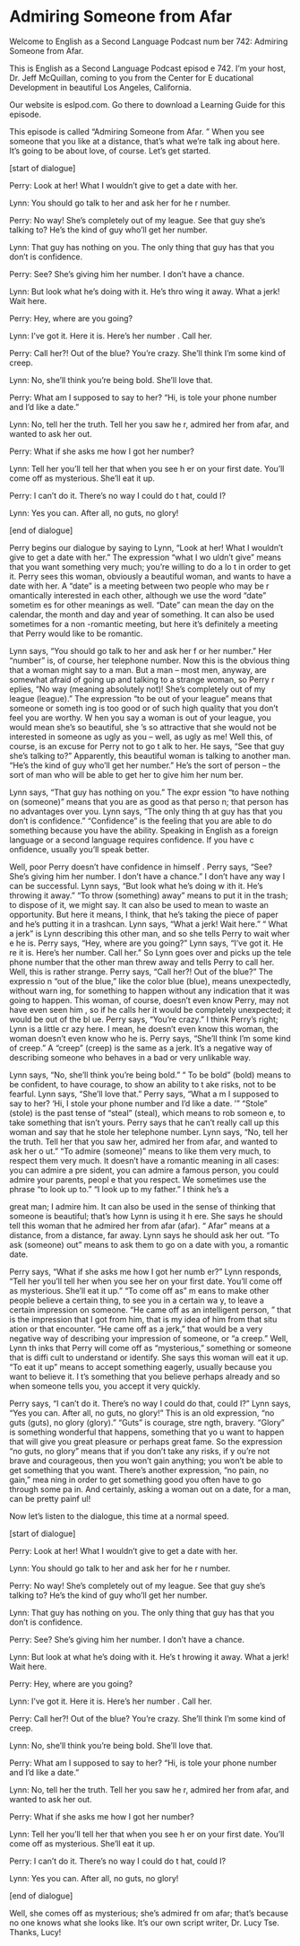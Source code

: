 # Admiring Someone from Afar

Welcome to English as a Second Language Podcast num ber 742: Admiring Someone from Afar.

This is English as a Second Language Podcast episod e 742.  I’m your host, Dr. Jeff McQuillan, coming to you from the Center for E ducational Development in beautiful Los Angeles, California.

Our website is eslpod.com.  Go there to download a Learning Guide for this episode.

This episode is called “Admiring Someone from Afar. ”  When you see someone that you like at a distance, that’s what we’re talk ing about here.  It’s going to be about love, of course.  Let’s get started.

[start of dialogue]

Perry:  Look at her!  What I wouldn’t give to get a  date with her.

Lynn:  You should go talk to her and ask her for he r number.

Perry:  No way!  She’s completely out of my league.   See that guy she’s talking to?  He’s the kind of guy who’ll get her number.

Lynn:  That guy has nothing on you.  The only thing  that guy has that you don’t is confidence.

Perry:  See?  She’s giving him her number.  I don’t  have a chance.

Lynn:  But look what he’s doing with it.  He’s thro wing it away.  What a jerk!  Wait here.

Perry:  Hey, where are you going?

Lynn:  I’ve got it.  Here it is.  Here’s her number .  Call her.

Perry:  Call her?!  Out of the blue?  You’re crazy.   She’ll think I’m some kind of creep.

Lynn:  No, she’ll think you’re being bold.  She’ll love that.

Perry:  What am I supposed to say to her?  “Hi, is tole your phone number and I’d like a date.”

Lynn:  No, tell her the truth.  Tell her you saw he r, admired her from afar, and wanted to ask her out.

Perry:  What if she asks me how I got her number?

Lynn:  Tell her you’ll tell her that when you see h er on your first date.  You’ll come off as mysterious.  She’ll eat it up.

Perry:  I can’t do it.  There’s no way I could do t hat, could I?

Lynn:  Yes you can.  After all, no guts, no glory!

[end of dialogue]

Perry begins our dialogue by saying to Lynn, “Look at her!  What I wouldn’t give to get a date with her.”  The expression “what I wo uldn’t give” means that you want something very much; you’re willing to do a lo t in order to get it.  Perry sees this woman, obviously a beautiful woman, and wants to have a date with her.  A “date” is a meeting between two people who may be r omantically interested in each other, although we use the word “date” sometim es for other meanings as well.  “Date” can mean the day on the calendar, the  month and day and year of something.  It can also be used sometimes for a non -romantic meeting, but here it’s definitely a meeting that Perry would like to be romantic.

Lynn says, “You should go talk to her and ask her f or her number.”  Her “number” is, of course, her telephone number.  Now this is the obvious thing that a woman might say to a man.  But a man – most men, anyway, are somewhat afraid of going up and talking to a strange woman, so Perry r eplies, “No way (meaning absolutely not)!  She’s completely out of my league  (league).”  The expression “to be out of your league” means that someone or someth ing is too good or of such high quality that you don’t feel you are worthy.  W hen you say a woman is out of your league, you would mean she’s so beautiful, she ’s so attractive that she would not be interested in someone as ugly as you –  well, as ugly as me!  Well this, of course, is an excuse for Perry not to go t alk to her.  He says, “See that guy she’s talking to?”  Apparently, this beautiful woman is talking to another man. “He’s the kind of guy who’ll get her number.”  He’s  the sort of person – the sort of man who will be able to get her to give him her num ber.

Lynn says, “That guy has nothing on you.”  The expr ession “to have nothing on (someone)” means that you are as good as that perso n; that person has no advantages over you.  Lynn says, “The only thing th at guy has that you don’t is confidence.”  “Confidence” is the feeling that you are able to do something because you have the ability.  Speaking in English as a foreign language or a second language requires confidence.  If you have c onfidence, usually you’ll speak better.

Well, poor Perry doesn’t have confidence in himself .  Perry says, “See?  She’s giving him her number.  I don’t have a chance.”  I don’t have any way I can be successful.  Lynn says, “But look what he’s doing w ith it.  He’s throwing it away.” “To throw (something) away” means to put it in the trash; to dispose of it, we might say.  It can also be used to mean to waste an  opportunity.  But here it means, I think, that he’s taking the piece of paper  and he’s putting it in a trashcan.  Lynn says, “What a jerk!  Wait here.”  “ What a jerk” is Lynn describing this other man, and so she tells Perry to wait wher e he is.  Perry says, “Hey, where are you going?”  Lynn says, “I’ve got it.  He re it is.  Here’s her number. Call her.”  So Lynn goes over and picks up the tele phone number that the other man threw away and tells Perry to call her.  Well, this is rather strange.  Perry says, “Call her?!  Out of the blue?”  The expressio n “out of the blue,” like the color blue (blue), means unexpectedly, without warn ing, for something to happen without any indication that it was going to happen.   This woman, of course, doesn’t even know Perry, may not have even seen him , so if he calls her it would be completely unexpected; it would be out of the bl ue.  Perry says, “You’re crazy.”  I think Perry’s right; Lynn is a little cr azy here.  I mean, he doesn’t even know this woman, the woman doesn’t even know who he  is.  Perry says, “She’ll think I’m some kind of creep.”  A “creep” (creep) is the same as a jerk.  It’s a negative way of describing someone who behaves in a  bad or very unlikable way.

Lynn says, “No, she’ll think you’re being bold.”  “ To be bold” (bold) means to be confident, to have courage, to show an ability to t ake risks, not to be fearful. Lynn says, “She’ll love that.”  Perry says, “What a m I supposed to say to her? ‘Hi, I stole your phone number and I’d like a date. ’”  “Stole” (stole) is the past tense of “steal” (steal), which means to rob someon e, to take something that isn’t yours.  Perry says that he can’t really call up this woman and say that he stole her telephone number.  Lynn says, “No, tell her the  truth.  Tell her that you saw her, admired her from afar, and wanted to ask her o ut.”  “To admire (someone)” means to like them very much, to respect them very much.  It doesn’t have a romantic meaning in all cases: you can admire a pre sident, you can admire a famous person, you could admire your parents, peopl e that you respect.  We sometimes use the phrase “to look up to.”  “I look up to my father.”  I think he’s a

great man; I admire him.  It can also be used in the sense of thinking that someone is beautiful; that’s how Lynn is using it h ere.  She says he should tell this woman that he admired her from afar (afar).  “ Afar” means at a distance, from a distance, far away.  Lynn says he should ask  her out.  “To ask (someone) out” means to ask them to go on a date with you, a romantic date.

Perry says, “What if she asks me how I got her numb er?”  Lynn responds, “Tell her you’ll tell her when you see her on your first date.  You’ll come off as mysterious.  She’ll eat it up.”  “To come off as” m eans to make other people believe a certain thing, to see you in a certain wa y, to leave a certain impression on someone.  “He came off as an intelligent person, ” that is the impression that I got from him, that is my idea of him from that situ ation or that encounter.  “He came off as a jerk,” that would be a very negative way of describing your impression of someone, or “a creep.”  Well, Lynn th inks that Perry will come off as “mysterious,” something or someone that is diffi cult to understand or identify. She says this woman will eat it up.  “To eat it up”  means to accept something eagerly, usually because you want to believe it.  I t’s something that you believe perhaps already and so when someone tells you, you accept it very quickly.

Perry says, “I can’t do it.  There’s no way I could  do that, could I?”  Lynn says, “Yes you can.  After all, no guts, no glory!”  This  is an old expression, “no guts (guts), no glory (glory).”  “Guts” is courage, stre ngth, bravery.  “Glory” is something wonderful that happens, something that yo u want to happen that will give you great pleasure or perhaps great fame.  So the expression “no guts, no glory” means that if you don’t take any risks, if y ou’re not brave and courageous, then you won’t gain anything; you won’t be able to get something that you want. There’s another expression, “no pain, no gain,” mea ning in order to get something good you often have to go through some pa in.  And certainly, asking a woman out on a date, for a man, can be pretty painf ul!

Now let’s listen to the dialogue, this time at a normal speed.

[start of dialogue]

Perry:  Look at her!  What I wouldn’t give to get a  date with her.

Lynn:  You should go talk to her and ask her for he r number.

Perry:  No way!  She’s completely out of my league.   See that guy she’s talking to?  He’s the kind of guy who’ll get her number.

Lynn:  That guy has nothing on you.  The only thing  that guy has that you don’t is confidence.

Perry:  See?  She’s giving him her number.  I don’t  have a chance.

Lynn:  But look at what he’s doing with it.  He’s t hrowing it away.  What a jerk! Wait here.

Perry:  Hey, where are you going?

Lynn:  I’ve got it.  Here it is.  Here’s her number .  Call her.

Perry:  Call her?!  Out of the blue?  You’re crazy.   She’ll think I’m some kind of creep.

Lynn:  No, she’ll think you’re being bold.  She’ll love that.

Perry:  What am I supposed to say to her?  “Hi, is tole your phone number and I’d like a date.”

Lynn:  No, tell her the truth.  Tell her you saw he r, admired her from afar, and wanted to ask her out.

Perry:  What if she asks me how I got her number?

Lynn:  Tell her you’ll tell her that when you see h er on your first date.  You’ll come off as mysterious.  She’ll eat it up.

Perry:  I can’t do it.  There’s no way I could do t hat, could I?

Lynn:  Yes you can.  After all, no guts, no glory!

[end of dialogue]

Well, she comes off as mysterious; she’s admired fr om afar; that’s because no one knows what she looks like.  It’s our own script writer, Dr. Lucy Tse.  Thanks, Lucy!





